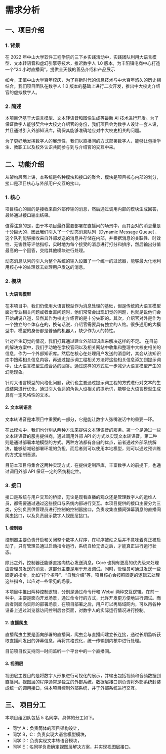 # 需求分析

## 一、项目介绍

### 1. 背景

在 2022 年中山大学软件工程学院的三下乡实践活动中，实践团队利用大语言模型、文本转语音和虚幻引擎等技术，推迟数字人 1.0 版本，为丰阳镇电商中心打造一个“24 小时直播间”，提供全天候的善品介绍和产品展示

如今，正值中山大学百年校庆，为了将新时代的信息技术与中大百年悠久的历史相结合，我们项目团队在数字人 1.0 版本的基础上进行二次开发，推出中大校史介绍官的虚拟数字人。

### 2. 简述

本项目仍基于大语言模型、文本转语音和图像生成等最新 AI 技术进行开发。为了保证数字人能够契合中大校史介绍官的身份，我们项目会为数字人设计一套人设，并且通过引入外部知识库，确保其能够准确地应对中大校史相关的问题。

为了更好地发挥数字人的展示性，我们以直播间的方式部署数字人，能够让包括学生、教职工以及校外认识共同参与到与介绍官的交互中来。

## 二、功能介绍

从架构层面上讲，本系统是各种模块和接口的聚合，模块是项目核心内部的划分，接口是项目核心与外部用户交互的接口。

### 1. 核心

项目核心的目的是接收来自外部传输的消息，然后通过调用内部的模块生成回答，最终通过接口输出结果。

值得注意的是，由于本项目最终需要部署在直播间的场景中，而其面对的消息量是十分巨大的，因此我们引入了一个动态消息队列（Dynamic Message Queue），这个队列能够接收来自外部发送的消息并存储在内部，并根据消息的关联性、时效性、无害性等评估指标，实时地为每个接受的消息进行打分和排序，然后输出分值最高的一个回答，交给其他模块进行处理。

动态消息队列的引入为整个系统的输入设置了一个统一的过滤器，能够最大化地利用核心中的处理器去处理用户发送的消息。

### 2. 模块

#### 1. 大语言模型

在本项目中，我们仍使用大语言模型作为消息处理的基础，但是传统的大语言模型面对专业相关问题或者垂直问题时，他们常常会出现幻觉的问题，也就是说他们会开始胡说八道，显然其作为校史介绍官的是十分失职的。其次，介绍官对外是作为一个独立的个体存在的，换句话说，介绍官需要具有独立的人格。很多通用的大模型中，模型的身份都是普通的机器人，缺少作为人的特性。

针对产生幻觉的情况，我们打算通过建立外部知识库来解决这样的不足。 在目前的解决方案中，我们手动地在学校官网以及相关网站中收集和整理中大校史相关的信息，作为一个外部知识库。然后在核心在处理用户发送的消息时，其会从该知识库中搜索相关信息内容，再通过提示词工程相关方法将这些相关信息添加到提示词中，让大语言模型生成合适的回答。通过这样的方式进一步减少大语言模型产生的幻觉现象。

针对大语言模型的风格化问题，我们也主要通过提示词工程的方式进行对文本的生成结果进行优化。通过引入合适的角色人设相关的提示词，能够让大语言模型生成具有一定风格性的文本。

#### 2. 文本转语言

文本转语音是本项目中重要的一部分，它是能让数字人张嘴说话中的重要一环。

在此模块中，我们也分别从两种方法来提供文本转语音的服务。第一个是通过一些文本转语音的服务提供商，通过调用外部 API 的方式以实现文本转语音。第二种则是通过部署本地模型的方式。两种方法都有各自的优点，前者通过外部系统解决，能够给减轻部署环境的负担，而后者则可以使用本地模型，则可以通过预训练的方式定制音源。

目前本项目将集合这两种实现方式，在提供定制声库，丰富数字人的前提下，也通过调用外部 API 保证一定的系统稳定性。

### 3. 接口

接口是系统与用户交互的桥梁，无论是观看直播的观众还是管理数字人的运维人员，都需要通过通过这些接口与系统内部进行交互。本项目提供的接口主要分为三类，分别负责供管理员进行控制的控制器接口，负责收集直播间弹幕消息的直播间爬虫接口，以及负责展示数字人视图层接口。

#### 1. 控制器

控制器主要负责开启和关闭整个数字人程序，在程序被动之后并不意味着真正被启动了，只有管理员通过启动指令运行，系统自检无误之后，才能真正进行运行状态。

除此之外，控制器还能够直接向核心发送消息，Core 也拥有更高的优先级来处理由管理员发送的消息，这部分主要是用于开发调试。同时，管理员可通过发送一些固定的指令，比如“打个招呼”、“自我介绍”等，项目核心会按照固定的逻辑去处理这些指令，以应对一些常见的场景。

本项目中推出两种控制逻辑，分别是通过命令行和 Webui 两种交互逻辑。在前一种中，主要是面向开发场景，通过命令行的方式，允许开发更方便地进行调试。而后者则面向实际的部署场景，在项目部署之后，用户可以再局域网内，可以再各种设备上通过浏览器访问控制后台页面，对数字人的实际运行情况进行控制。

#### 2. 直播爬虫

直播爬虫主要是面向部署的直播间，爬虫会与直播间建立长连接，通过长期监听获取直播间发出的弹幕信息，再将其格式化，统一传输到内核中进行处理。

目前项目仅支持同一时间监听一个平台中的一个直播间。

#### 3. 视图层

视图层主要目的是将数字人形象进行可视化的展示，并输出包括视频和音频数据到直播间。视图层的程序通常是独立的外部系统，数据层接口则负责将外部系统封装成统一的调用接口，供本项目控制外部系统，并于外部系统进行交互。

## 三、 项目分工

本项目组团队包括 5 名同学，具体的分工如下。

* 同学 A：负责筒体的项目架构设计，
* 同学 B，C：负责实现大语言模型模块，
* 同学 D：负责实现文本转语音模块，
* 同学 E：名同学负责确定视图层解决方案，并实现视图层接口。
